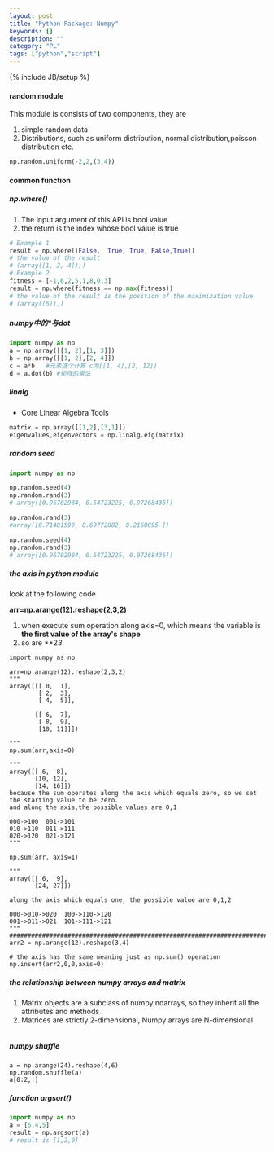 ```yaml
---
layout: post
title: "Python Package: Numpy"
keywords: []
description: ""
category: "PL"
tags: ["python","script"]
---
```

{% include JB/setup %}



#### random module
This module is consists of two components, they are <br />
1. simple random data
2. Distributions, such as uniform distribution, normal distribution,poisson distribution etc.

```python
np.random.uniform(-2,2,(3,4))
```


#### common function

##### np.where()
1. The input argument of this API is bool value
2. the return is the index whose bool value is true

```python
# Example 1
result = np.where([False,  True, True, False,True])
# the value of the result
# (array([1, 2, 4]),)
# Example 2
fitness = [-1,6,2,5,1,8,0,3]
result = np.where(fitness == np.max(fitness))
# the value of the result is the position of the maximization value
# (array([5]),)
```


##### numpy中的\*与dot
```python
import numpy as np
a = np.array([[1, 2],[1, 3]])
b = np.array([[1, 2],[2, 4]])
c = a*b   #元素逐个计算 c为[[1, 4],[2, 12]]
d = a.dot(b) #矩阵的乘法
```

##### linalg
+ Core Linear Algebra Tools

```python
matrix = np.array([[1,2],[3,1]])
eigenvalues,eigenvectors = np.linalg.eig(matrix)
```

##### random seed


```python
import numpy as np

np.random.seed(4)
np.random.rand(3)
# array([0.96702984, 0.54723225, 0.97268436])

np.random.rand(3)
#array([0.71481599, 0.69772882, 0.2160895 ])

np.random.seed(4)
np.random.rand(3)
# array([0.96702984, 0.54723225, 0.97268436])
```

##### the axis in python module

look at the following code 

**arr=np.arange(12).reshape(2,3,2)**

1. when execute sum operation along axis=0, which means the variable is **the first value of the array's shape**
2. so are **2*3*

```python3
import numpy as np

arr=np.arange(12).reshape(2,3,2)
"""
array([[[ 0,  1],
        [ 2,  3],
        [ 4,  5]],

       [[ 6,  7],
        [ 8,  9],
        [10, 11]]])

"""
np.sum(arr,axis=0)

"""
array([[ 6,  8],
       [10, 12],
       [14, 16]])
because the sum operates along the axis which equals zero, so we set the starting value to be zero.
and along the axis,the possible values are 0,1 

000->100  001->101
010->110  011->111
020->120  021->121
"""

np.sum(arr, axis=1)

"""
array([[ 6,  9],
       [24, 27]])

along the axis which equals one, the possible value are 0,1,2

000->010->020  100->110->120
001->011->021  101->111->121
"""
########################################################################
arr2 = np.arange(12).reshape(3,4)

# the axis has the same meaning just as np.sum() operation
np.insert(arr2,0,0,axis=0)

```

##### the relationship between numpy arrays and matrix

1. Matrix objects are a subclass of numpy ndarrays, so they inherit all the attributes and methods 
2. Matrices are strictly 2-dimensional, Numpy arrays are N-dimensional

```python

```

##### numpy shuffle

```python3
a = np.arange(24).reshape(4,6)
np.random.shuffle(a)
a[0:2,:]
```

##### function argsort()

```python
import numpy as np
a = [6,4,5]
result = np.argsort(a) 
# result is [1,2,0]
```
 


